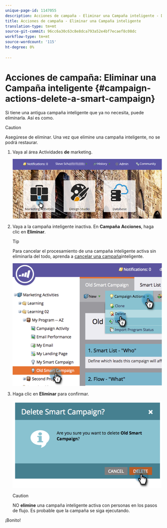 ```yaml
---
unique-page-id: 1147055
description: Acciones de campaña - Eliminar una Campaña inteligente - Documentos de marketing - Documentación del producto
title: Acciones de campaña - Eliminar una Campaña inteligente
translation-type: tm+mt
source-git-commit: 96cc6a30c63c8e8dca793a52e4bf7ecaef8c08dc
workflow-type: tm+mt
source-wordcount: '115'
ht-degree: 0%

---
```



# Acciones de campaña: Eliminar una Campaña inteligente {#campaign-actions-delete-a-smart-campaign}

Si tiene una antigua campaña inteligente que ya no necesita, puede eliminarla. Así es como.

>[!CAUTION]
>
>Asegúrese de eliminar. Una vez que elimine una campaña inteligente, no se podrá restaurar.

1. Vaya al área Actividades **de** marketing.

   ![](assets/login-marketing-activities-1.png)

1. Vaya a la campaña inteligente inactiva. En **Campaña** **Acciones**, haga clic en **Eliminar**.

   >[!TIP]
   >
   >Para cancelar el procesamiento de una campaña inteligente activa sin eliminarla del todo, aprenda a [cancelar una campaña](abort-a-smart-campaign.md)inteligente.

   ![](assets/image2014-9-22-16-3a41-3a55.png)

1. Haga clic en **Eliminar** para confirmar.

   ![](assets/image2014-9-22-16-3a41-3a59.png)

   >[!CAUTION]
   >
   >NO **elimine** una campaña inteligente activa con personas en los pasos de flujo. Es probable que la campaña se siga ejecutando.

¡Bonito!
